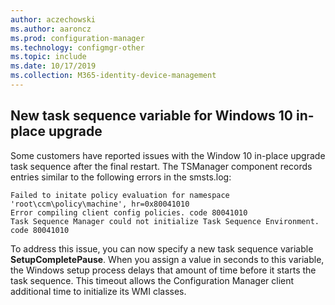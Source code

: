 ```yaml
---
author: aczechowski
ms.author: aaroncz
ms.prod: configuration-manager
ms.technology: configmgr-other
ms.topic: include
ms.date: 10/17/2019
ms.collection: M365-identity-device-management
---
```


## <a name="bkmk_4680263"></a> New task sequence variable for Windows 10 in-place upgrade

<!--4680263-->

Some customers have reported issues with the Window 10 in-place upgrade task sequence after the final restart. The TSManager component records entries similar to the following errors in the smsts.log:

``` log
Failed to initate policy evaluation for namespace 'root\ccm\policy\machine', hr=0x80041010
Error compiling client config policies. code 80041010
Task Sequence Manager could not initialize Task Sequence Environment. code 80041010
```

To address this issue, you can now specify a new task sequence variable **SetupCompletePause**. When you assign a value in seconds to this variable, the Windows setup process delays that amount of time before it starts the task sequence. This timeout allows the Configuration Manager client additional time to initialize its WMI classes.
